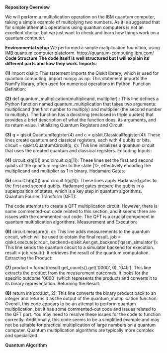 **Repository Overview**

We will perform a multiplication operation on the IBM quantum computer, taking a simple example of multiplying two numbers. As it is suggested that for simple athematic operations using quantum computers is not an excellent choice, but we just want to check and learn how things work on a quantum computer. 

**Environmental setup**
We performed a simple matiplication fuunction, using IMB quantum computer plateform.
https://quantum-computing.ibm.com/
**Code Structure**
**The code itself is well structured but I will explain its different parts and how they work.
Imports**:

**(1)** import qiskit: This statement imports the Qiskit library, which is used for quantum computing.
import numpy as np: This statement imports the NumPy library, often used for numerical operations in Python.
Function Definition:

**(2)** def quantum_multiplication(multiplicand, multiplier):: This line defines a Python function named quantum_multiplication that takes two arguments: multiplicand (the first number to multiply) and multiplier (the second number to multiply).
The function has a docstring (enclosed in triple quotes) that provides a brief description of what the function does, its arguments, and its return value.
Initializing Quantum Registers and Circuit:

**(3)** q = qiskit.QuantumRegister(4) and c = qiskit.ClassicalRegister(4): These lines create quantum and classical registers, each with 4 qubits or bits.
circuit = qiskit.QuantumCircuit(q, c): This line initializes a quantum circuit that uses the created quantum and classical registers.
Encoding Inputs:

**(4)** circuit.x(q[0]) and circuit.x(q[1]): These lines set the first and second qubits of the quantum register to the state |1>, effectively encoding the multiplicand and multiplier as 1 in binary.
Hadamard Gates:

**(5)** circuit.h(q[0]) and circuit.h(q[1]): These lines apply Hadamard gates to the first and second qubits. Hadamard gates prepare the qubits in a superposition of states, which is a key step in quantum algorithms.
Quantum Fourier Transform (QFT):

The code attempts to create a QFT multiplication circuit. However, there is some commented-out code related to this section, and it seems there are issues with the commented-out code. The QFT is a crucial component in quantum multiplication algorithms.
Measurement and Execution:

**(6)** circuit.measure(q, c): This line adds measurements to the quantum circuit, which will be used to obtain the final result.
job = qiskit.execute(circuit, backend=qiskit.Aer.get_backend('qasm_simulator')): This line sends the quantum circuit to a simulator backend for execution.
result = job.result(): It retrieves the result of the quantum computation.
Extracting the Product:

**(7)** product = format(result.get_counts().get('0000', 0), '04b'): This line extracts the product from the measurement outcomes. It looks for the specific outcome '0000' (which represents the product) and converts it to its binary representation.
Returning the Result:

**(8)** return int(product, 2): This line converts the binary product back to an integer and returns it as the output of the quantum_multiplication function.
Overall, this code appears to be an attempt to perform quantum multiplication, but it has some commented-out code and issues related to the QFT part. You may need to resolve these issues for the code to function correctly. Additionally, this code seems to be a simplified example and may not be suitable for practical multiplication of large numbers on a quantum computer. Quantum multiplication algorithms are typically more complex and specialized.

**Quantum Algorithm**





